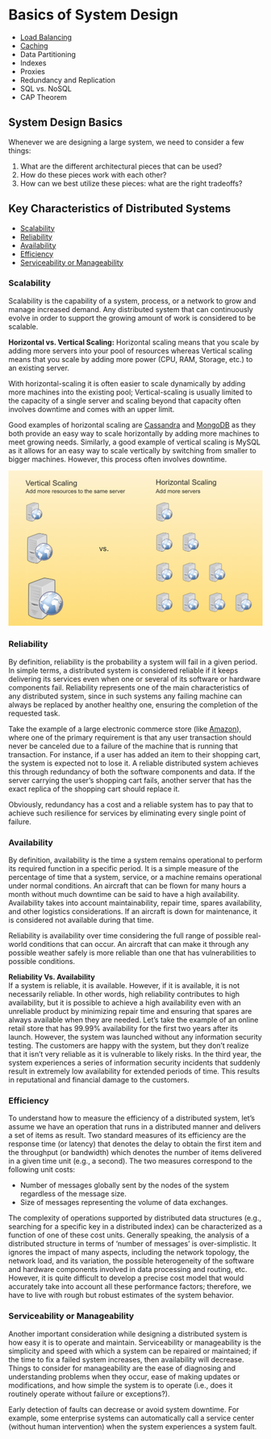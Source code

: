 # Basics of System Design&#x20;

* [Load Balancing](load-balancing.md)
* [Caching](caching.md)
* Data Partitioning
* Indexes
* Proxies
* Redundancy and Replication
* SQL vs. NoSQL
* CAP Theorem

## System Design Basics

Whenever we are designing a large system, we need to consider a few things:

1. What are the different architectural pieces that can be used?
2. How do these pieces work with each other?
3. How can we best utilize these pieces: what are the right tradeoffs?

## Key Characteristics of Distributed Systems

* [Scalability](./#scalability)
* [Reliability](./#reliability)
* [Availability](./#availability)
* [Efficiency](./#efficiency)
* [Serviceability or Manageability](./#serviceability-or-manageability)

### Scalability <a href="#scalability" id="scalability"></a>

&#x20; Scalability is the capability of a system, process, or a network to grow and manage increased demand. Any distributed system that can continuously evolve in order to support the growing amount of work is considered to be scalable.

&#x20; **Horizontal vs. Vertical Scaling:** Horizontal scaling means that you scale by adding more servers into your pool of resources whereas Vertical scaling means that you scale by adding more power (CPU, RAM, Storage, etc.) to an existing server.

&#x20; With horizontal-scaling it is often easier to scale dynamically by adding more machines into the existing pool; Vertical-scaling is usually limited to the capacity of a single server and scaling beyond that capacity often involves downtime and comes with an upper limit.

&#x20; Good examples of horizontal scaling are [Cassandra](https://en.wikipedia.org/wiki/Apache\_Cassandra) and [MongoDB](https://en.wikipedia.org/wiki/MongoDB) as they both provide an easy way to scale horizontally by adding more machines to meet growing needs. Similarly, a good example of vertical scaling is MySQL as it allows for an easy way to scale vertically by switching from smaller to bigger machines. However, this process often involves downtime.

![](<../../.gitbook/assets/image (24) (1).png>)

### Reliability <a href="#reliability" id="reliability"></a>

&#x20; By definition, reliability is the probability a system will fail in a given period. In simple terms, a distributed system is considered reliable if it keeps delivering its services even when one or several of its software or hardware components fail. Reliability represents one of the main characteristics of any distributed system, since in such systems any failing machine can always be replaced by another healthy one, ensuring the completion of the requested task.

&#x20; Take the example of a large electronic commerce store (like [Amazon](https://en.wikipedia.org/wiki/Amazon\_\(company\))), where one of the primary requirement is that any user transaction should never be canceled due to a failure of the machine that is running that transaction. For instance, if a user has added an item to their shopping cart, the system is expected not to lose it. A reliable distributed system achieves this through redundancy of both the software components and data. If the server carrying the user’s shopping cart fails, another server that has the exact replica of the shopping cart should replace it.

&#x20; Obviously, redundancy has a cost and a reliable system has to pay that to achieve such resilience for services by eliminating every single point of failure.

### Availability <a href="#availability" id="availability"></a>

&#x20; By definition, availability is the time a system remains operational to perform its required function in a specific period. It is a simple measure of the percentage of time that a system, service, or a machine remains operational under normal conditions. An aircraft that can be flown for many hours a month without much downtime can be said to have a high availability. Availability takes into account maintainability, repair time, spares availability, and other logistics considerations. If an aircraft is down for maintenance, it is considered not available during that time.

&#x20; Reliability is availability over time considering the full range of possible real-world conditions that can occur. An aircraft that can make it through any possible weather safely is more reliable than one that has vulnerabilities to possible conditions.

**Reliability Vs. Availability**\
&#x20; If a system is reliable, it is available. However, if it is available, it is not necessarily reliable. In other words, high reliability contributes to high availability, but it is possible to achieve a high availability even with an unreliable product by minimizing repair time and ensuring that spares are always available when they are needed. Let’s take the example of an online retail store that has 99.99% availability for the first two years after its launch. However, the system was launched without any information security testing. The customers are happy with the system, but they don’t realize that it isn’t very reliable as it is vulnerable to likely risks. In the third year, the system experiences a series of information security incidents that suddenly result in extremely low availability for extended periods of time. This results in reputational and financial damage to the customers.

### Efficiency <a href="#efficiency" id="efficiency"></a>

&#x20; To understand how to measure the efficiency of a distributed system, let’s assume we have an operation that runs in a distributed manner and delivers a set of items as result. Two standard measures of its efficiency are the response time (or latency) that denotes the delay to obtain the first item and the throughput (or bandwidth) which denotes the number of items delivered in a given time unit (e.g., a second). The two measures correspond to the following unit costs:

* Number of messages globally sent by the nodes of the system regardless of the message size.
* Size of messages representing the volume of data exchanges.

&#x20; The complexity of operations supported by distributed data structures (e.g., searching for a specific key in a distributed index) can be characterized as a function of one of these cost units. Generally speaking, the analysis of a distributed structure in terms of ‘number of messages’ is over-simplistic. It ignores the impact of many aspects, including the network topology, the network load, and its variation, the possible heterogeneity of the software and hardware components involved in data processing and routing, etc. However, it is quite difficult to develop a precise cost model that would accurately take into account all these performance factors; therefore, we have to live with rough but robust estimates of the system behavior.

### Serviceability or Manageability <a href="#serviceability-or-manageability" id="serviceability-or-manageability"></a>

&#x20; Another important consideration while designing a distributed system is how easy it is to operate and maintain. Serviceability or manageability is the simplicity and speed with which a system can be repaired or maintained; if the time to fix a failed system increases, then availability will decrease. Things to consider for manageability are the ease of diagnosing and understanding problems when they occur, ease of making updates or modifications, and how simple the system is to operate (i.e., does it routinely operate without failure or exceptions?).

&#x20; Early detection of faults can decrease or avoid system downtime. For example, some enterprise systems can automatically call a service center (without human intervention) when the system experiences a system fault.
